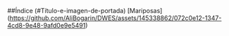 ##Índice
(#Título-e-imagen-de-portada) [Mariposas] (https://github.com/AliBogarin/DWES/assets/145338862/072c0e12-1347-4cd8-9e48-9afd0e9e5491)






